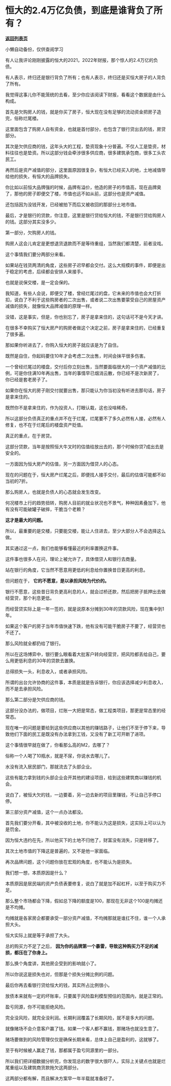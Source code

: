 # 恒大的2.4万亿负债，到底是谁背负了所有？

[**返回列表页**](/gzh/记忆承载3)

小懒自动备份，仅供查阅学习

有人让我评论刚刚披露的恒大的2021，2022年财报，那个惊人的2.4万亿的负债。  

有人表示，终归还是银行背负了所有；也有人表示，终归还是买恒大房子的人背负了所有。  

我觉得这事儿你不能笼统的去看，至少你应该阅读下财报，看看这个数据是由什么构成。

首先是欠购房人的钱，就是你买了房子，恒大现在没有足够的流动资金把房子造完，俗称烂尾楼。

这里面包含了购房人自有资金，也就是首付部分，也包含了银行贷出去的钱，房贷部分。

其次是欠供应商的钱，这年头大的工程，垫资现象十分普遍。不仅人工是垫资，材料往往也是垫资。所以这部分钱会牵涉很多供应商，很多建筑承包商，很多工头农民工。

再然后是资产减值的部分，这里面原因很复杂，有恒大已经买入的地，土地减值带给他的损失，有恒大的品牌损失。

你比如以前恒大品牌强的时候，品牌有溢价，他造的房子的市值高，现在品牌臭了，那他的房子即便交了楼，市值也远不如从前，这部分也是资产减值。  

还包括因为没钱开发，已经被拍下而后又被收回的那部分土地市值。

最后，才是银行的贷款，你注意，这里是银行贷给恒大的钱，不是银行贷给购房人的钱。这部分其实没多少。  

第一部分，欠购房人的钱。  

购房人这会儿肯定是更想退货退款而不是等待重组，当然我们都清楚，前者没戏。

这个事情我们要分两部分来看。  

如果站在钱货两清的角度，这些房子迟早都会交付。这么大规模的事件，即便是出于稳定的考虑，后续都会安排人来接手。

也就是说保交楼，是一定会保的。

我知道，有些人会说，即便交了楼，曾经烂尾过的盘，它未来的市值也会大打折扣，说白了不利于这些购房者的二次出售，或者说二次出售要蒙受自己的房屋资产减值的损失，就像恒大品牌减值的原理一样。

没错，这是事实，但是，你也别忘了，房子是拿来住的，这句话可不是今天才讲。

在很多不幸购买了恒大房产的购房者做这个决定之前，房子是拿来住的，已经重复了很多遍。

那如果你听进去了，你购入恒大的房子就应该是为了自住。  

既然是自住，你起码要住10年才会考虑二次出售，时间会抹平很多伤害。

一个曾经烂尾过的楼盘，交付后你立刻出售，当然要面临很大的一个资产减值的比例，可是你住满10年再出售，当年的事情早已烟消云散，你已经不是次新房了，你已经是套老房子了。  

如果你在恒大的房子刚交付就要出售，那只能认为你当初没有听进去那句话，房子是拿来住的。

既然你不是拿来住的，作为投资人，打眼认栽，这也没啥稀奇。

所以这部分负债真正的重点并不在于烂尾，烂尾要不了多久必然有人接，必然有人修复，也不在于烂尾后的楼盘资产贬值。  

真正的重点，在于房贷。

这部分贷款，当年是按照恒大牛叉时的估值给放出去的，那个时候你贷7成出去是安全的。

一方面因为恒大房产的估值，另一方面因为借贷人的心态。  

现在的问题在于，恒大房产烂尾之后，即便找人接手交付，最后的估值可能都不如当初的7折。

那么购房人，也就是负债人的心态就会发生改变。

何况楼市上行的趋势扭转，购房人目前的就业状况也不景气，种种因素叠加下，他有没有可能破罐子破摔，干脆当个老赖？  

 **这才是最大的问题。**

所以，最重要的是交楼，只要能交楼，能让人住进去，至少大部分人不会选择这么做。

其实通过这一点，我们也能够看懂最近的利率置换这件事。  

这件事也很多人在问，理论上被允许了，具体借贷人和银行去商量。  

站在银行的角度，它当然不愿意用更低的利息给你置换昔日更高的利息。

但问题在于， **它的不愿意，是以承担风险为代价的。**  

银行不愿意，这些昔日背负更高利息的人，就会过桥还款，然后把房子抵押出去做经营贷，那个利息更低。

而经营贷实际上是一年一签的，就是说原本分摊到30年的贷款风险，现在集中到1年。  

如果这个客户的房子当年市值快速下跌，他有没有可能干脆房子不要了，经营贷也不还了。  

那么风险就全都扔给了银行。

所以在这场博弈中，银行要么眼看着大批客户转向经营贷，把风险都丢给自己，要么用更低利息的30年的贷款去置换。  

总得损失一头，利息收入，或者承担风险。

所谓的出台允许协商的这件事，本质是就是告诉银行，你应该选择减少利息收入，而不是去承担风险。  

那么第二部分是欠供应商的钱。  

这部分没办法的，做项目，烂账一大把是常态，做工程类项目，那更是常态里的经常态。

现在唯一的问题是要给到这些供应商以其他的赚钱路子，让他们不至于停下来，导致他们下面的民工是既没有办法拿到工钱，又没有了新工可开断了进项。

这个事情很早就在做了，你看那么高的M2，去哪了？

俗称一个人喝了10瓶水，就是不尿，你说水去哪儿了。

水没有流入居民部门，那就流去了头部企业。

这些有能力拿到钱的头部企业会开其他的建设项目，给到这些建筑商以赚钱的机会。  

说白了，被恒大欠的钱，一边要着，另一边去新的项目里赚钱，不让自己手停口停。

第三部分资产减值，这个一点办法都没。  

首先我们要分开看，其中被没收的土地，你不能认为这是损失，这实际上可以认为是罚金。  

因为恒大违约在先，所以他买下的土地不归他了，财富没有消失，只是转移了。

其次土地市值的下降这是普遍的，又不是他一家面临。  

再次品牌问题，这个问题你放在宏观的角度，也不能认为是损失。

我们想一想，本质原因是什么？

本质原因是居民端的资产负债表要修复，说白了就是加不起杠杆，以至于购买力不足。

那么整个市场都会下降，假如总下降的额度是100，那现在无非这个100是均摊还是不均摊。

均摊就是各家房企都要承受一部分资产减值，不均摊那就是谁扛不住，谁一个人承担大头。

恒大实际上就是等于承担了大头。

总的购买力不足了之后， **因为你的品牌第一个暴雷，导致这种购买力不足的减损，都压在了你身上。**

那么换个角度讲，其他房企受到的影响就小了。

所以你说这是损失也对，但那是个损失分摊比例的问题。

最后你再去看银行贷给恒大的钱，其实所占比例很小。

放债本来就有一定的坏账率，只要属于风险盈利模型预估的范围内，就是正常的。

盈亏同源，你不可能拒绝风险。

完全没风险，就完全没利润。长期利润覆盖了长期风险，就不是多大的问题。

就像赌场不会介意客户赢了钱。如果一个客人都不赢钱，那赌场也就没生意了。

赌场要做到的风险管理仅仅是确保长期来看，总体上自己是盈利的，这就够了。

至于有时候被人赢走了钱，那都属于盈亏同源里的一部分。

所以我们把详细数据分析完，你发现总的数字很大很吓人，实际上关键点也就是烂尾重组以及建筑商货款拖欠这两部分。

这两部分都有解，而且解决方案早一年半载就准备好了。


